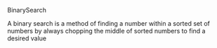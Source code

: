 BinarySearch

A binary search is a method of finding a number within a sorted set of numbers
by always chopping the middle of sorted numbers to find a desired value
